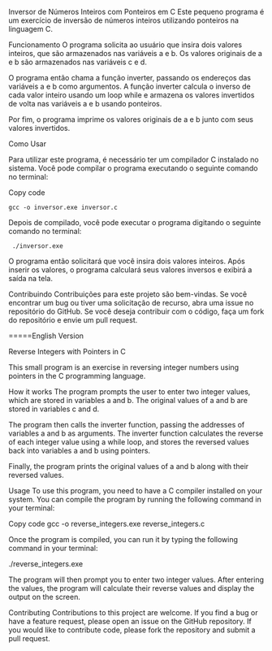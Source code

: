 Inversor de Números Inteiros com Ponteiros em C
Este pequeno programa é um exercício de inversão de números inteiros utilizando ponteiros na linguagem C.

Funcionamento
O programa solicita ao usuário que insira dois valores inteiros, que são armazenados nas variáveis a e b. Os valores originais de a e b são armazenados nas variáveis c e d.

O programa então chama a função inverter, passando os endereços das variáveis a e b como argumentos. A função inverter calcula o inverso de cada valor inteiro usando um loop while e armazena os valores invertidos de volta nas variáveis a e b usando ponteiros.

Por fim, o programa imprime os valores originais de a e b junto com seus valores invertidos.

Como Usar

Para utilizar este programa, é necessário ter um compilador C instalado no sistema. Você pode compilar o programa executando o seguinte comando no terminal:

Copy code

`
gcc -o inversor.exe inversor.c
`


Depois de compilado, você pode executar o programa digitando o seguinte comando no terminal:

`
./inversor.exe`

O programa então solicitará que você insira dois valores inteiros. Após inserir os valores, o programa calculará seus valores inversos e exibirá a saída na tela.

Contribuindo
Contribuições para este projeto são bem-vindas. Se você encontrar um bug ou tiver uma solicitação de recurso, abra uma issue no repositório do GitHub. Se você deseja contribuir com o código, faça um fork do repositório e envie um pull request.

=====English Version

Reverse Integers with Pointers in C

This small program is an exercise in reversing integer numbers using pointers in the C programming language.

How it works
The program prompts the user to enter two integer values, which are stored in variables a and b. The original values of a and b are stored in variables c and d.

The program then calls the inverter function, passing the addresses of variables a and b as arguments. The inverter function calculates the reverse of each integer value using a while loop, and stores the reversed values back into variables a and b using pointers.

Finally, the program prints the original values of a and b along with their reversed values.

Usage
To use this program, you need to have a C compiler installed on your system. You can compile the program by running the following command in your terminal:

Copy code
gcc -o reverse_integers.exe reverse_integers.c

Once the program is compiled, you can run it by typing the following command in your terminal:

./reverse_integers.exe

The program will then prompt you to enter two integer values. After entering the values, the program will calculate their reverse values and display the output on the screen.

Contributing
Contributions to this project are welcome. If you find a bug or have a feature request, please open an issue on the GitHub repository. If you would like to contribute code, please fork the repository and submit a pull request.
